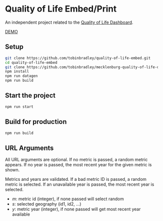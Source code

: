 # Quality of Life Embed/Print

An independent project related to the [Quality of Life Dashboard](https://github.com/tobinbradley/Mecklenburg-County-Quality-of-Life-Dashboard).

[DEMO](http://mcmap.org/qol-embed/)

## Setup

``` bash
git clone https://github.com/tobinbradley/quality-of-life-embed.git
cd quality-of-life-embed
git clone https://github.com/tobinbradley/mecklenburg-quality-of-life-data data
npm install
npm run datagen
npm run build
```

## Start the project

``` bash
npm run start
```

## Build for production

``` bash
npm run build
```

## URL Arguments

All URL arguments are optional. If no metric is passed, a random metric appears. If no year is passed, the most recent year for the given metric is shown. 

Metrics and years are validated. If a bad metric ID is passed, a random metric is selected. If an unavailable year is passed, the most recent year is selected.

*   *m*: metric id (integer), if none passed will select random
*   *s*: selected geography (id1, id2, ...)
*   *y*: metric year (integer), if none passed will get most recent year available
